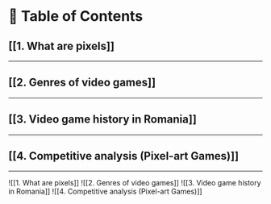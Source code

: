 
<br> <br> <br> <br> <br> <br> <br>  <br>

# 🔹 **Table of Contents**


## [[1. What are pixels]]

---
## [[2. Genres of video games]]

---
## [[3. Video game history in Romania]]

---
## [[4. Competitive analysis (Pixel-art Games)]]

---

<div style="page-break-after: always;"></div>

![[1. What are pixels]]
![[2. Genres of video games]]
![[3. Video game history in Romania]]
![[4. Competitive analysis (Pixel-art Games)]]
